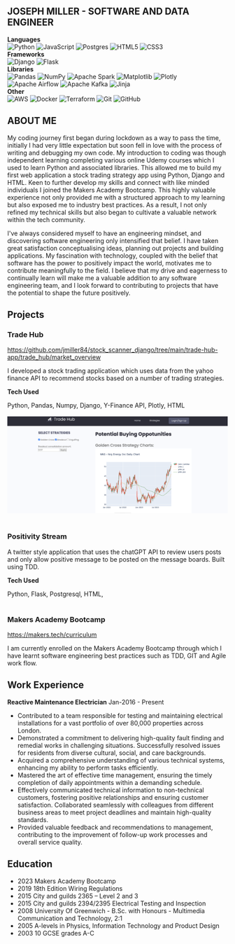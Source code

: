 ## JOSEPH MILLER - SOFTWARE AND DATA ENGINEER

**Languages**
<br>
![Python](https://img.shields.io/badge/python-3670A0?style=for-the-badge&logo=python&logoColor=ffdd54)
![JavaScript](https://img.shields.io/badge/javascript-%23323330.svg?style=for-the-badge&logo=javascript&logoColor=%23F7DF1E)
![Postgres](https://img.shields.io/badge/postgres-%23316192.svg?style=for-the-badge&logo=postgresql&logoColor=white)
![HTML5](https://img.shields.io/badge/html5-%23E34F26.svg?style=for-the-badge&logo=html5&logoColor=white)
![CSS3](https://img.shields.io/badge/css3-%231572B6.svg?style=for-the-badge&logo=css3&logoColor=white)
<br>
**Frameworks**
<br>
![Django](https://img.shields.io/badge/django-%23092E20.svg?style=for-the-badge&logo=django&logoColor=white)
![Flask](https://img.shields.io/badge/flask-%23000.svg?style=for-the-badge&logo=flask&logoColor=white)
<br>
**Libraries**
<br>
![Pandas](https://img.shields.io/badge/pandas-%23150458.svg?style=for-the-badge&logo=pandas&logoColor=white)
![NumPy](https://img.shields.io/badge/numpy-%23013243.svg?style=for-the-badge&logo=numpy&logoColor=white)
![Apache Spark](https://img.shields.io/badge/Apache%20Spark-FDEE21?style=flat-square&logo=apachespark&logoColor=black)
![Matplotlib](https://img.shields.io/badge/Matplotlib-%23ffffff.svg?style=for-the-badge&logo=Matplotlib&logoColor=black)
![Plotly](https://img.shields.io/badge/Plotly-%233F4F75.svg?style=for-the-badge&logo=plotly&logoColor=white)
![Apache Airflow](https://img.shields.io/badge/Apache%20Airflow-017CEE?style=for-the-badge&logo=Apache%20Airflow&logoColor=white)
![Apache Kafka](https://img.shields.io/badge/Apache%20Kafka-000?style=for-the-badge&logo=apachekafka)
![Jinja](https://img.shields.io/badge/jinja-white.svg?style=for-the-badge&logo=jinja&logoColor=black)
<br>
**Other**
<br>
![AWS](https://img.shields.io/badge/AWS-%23FF9900.svg?style=for-the-badge&logo=amazon-aws&logoColor=white)
![Docker](https://img.shields.io/badge/docker-%230db7ed.svg?style=for-the-badge&logo=docker&logoColor=white)
![Terraform](https://img.shields.io/badge/terraform-%235835CC.svg?style=for-the-badge&logo=terraform&logoColor=white)
![Git](https://img.shields.io/badge/git-%23F05033.svg?style=for-the-badge&logo=git&logoColor=white)
![GitHub](https://img.shields.io/badge/github-%23121011.svg?style=for-the-badge&logo=github&logoColor=white)

## ABOUT ME

My coding journey first began during lockdown as a way to pass the time, initially I had very little expectation but soon fell in love with the process of writing and debugging my own code.  My introduction to coding was though independent learning completing various online Udemy courses which I used to learn Python and associated libraries.  This allowed me to build my first web application a stock trading strategy app using Python, Django and HTML.  Keen to further develop my skills and connect with like minded individuals I joined the Makers Academy Bootcamp. This highly valuable experience not only provided me with a structured approach to my learning but also exposed me to industry best practices. As a result, I not only refined my technical skills but also began to cultivate a valuable network within the tech community.

I've always considered myself to have an engineering mindset, and discovering software engineering only intensified that belief.  I have taken great satisfaction conceptualising ideas, planning out projects and building applications.  My fascination with technology, coupled with the belief that software has the power to positively impact the world, motivates me to contribute meaningfully to the field.  I believe that my drive and eagerness to continually learn will make me a valuable addition to any software engineering team, and I look forward to contributing to projects that have the potential to shape the future positively.


## Projects

### Trade Hub

https://github.com/jmiller84/stock_scanner_django/tree/main/trade-hub-app/trade_hub/market_overview

I developed a stock trading application which uses data from the yahoo finance API to recommend stocks based on a number of trading strategies.

**Tech Used** 

Python, Pandas, Numpy, Django, Y-Finance API, Plotly, HTML
<br>
<br>
<img src="screenshots/stratpage-screenshot2.png" alt="Homepage Screenshot"/>
<br>
<br>
### Positivity Stream 

A twitter style application that uses the chatGPT API to review users posts and only allow positive message to be posted on the message boards. Built using TDD.

**Tech Used**

Python, Flask, Postgresql, HTML, 
<br>
<br>

### Makers Academy Bootcamp

https://makers.tech/curriculum

I am currently enrolled on the Makers Academy Bootcamp through which I have learnt software engineering best practices such as TDD, GIT and Agile work flow.

## Work Experience

**Reactive Maintenance Electrician**  Jan-2016 - Present

- Contributed to a team responsible for testing and maintaining electrical installations for a vast portfolio of over 80,000 properties across London.
- Demonstrated a commitment to delivering high-quality fault finding and remedial works in challenging situations. Successfully resolved issues for residents from diverse cultural, social, and care backgrounds.
- Acquired a comprehensive understanding of various technical systems, enhancing my ability to perform tasks efficiently.
- Mastered the art of effective time management, ensuring the timely completion of daily appointments within a demanding schedule.
- Effectively communicated technical information to non-technical customers, fostering positive relationships and ensuring customer satisfaction. Collaborated seamlessly with colleagues from different business areas to meet project deadlines and maintain high-quality standards.
- Provided valuable feedback and recommendations to management, contributing to the improvement of follow-up work processes and overall service quality.

## Education

- 2023	Makers Academy Bootcamp
- 2019 	18th Edition Wiring Regulations
- 2015	City and guilds 2365 – Level 2 and 3
- 2015	City and guilds 2394/2395 Electrical Testing and Inspection
- 2008	University Of Greenwich - B.Sc. with Honours - Multimedia Communication and Technology, 2:1
- 2005	A-levels in Physics, Information Technology and Product Design
- 2003	10 GCSE grades A-C
